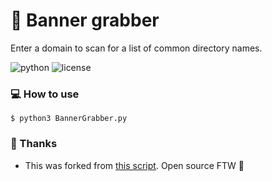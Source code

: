 # :mag_right: Banner grabber

Enter a domain to scan for a list of common directory names.

![python](https://img.shields.io/badge/python-3.x-green.svg) ![license](https://img.shields.io/badge/License-GPLv3-brightgreen.svg)

### :computer: How to use

`$ python3 BannerGrabber.py`

### :pray: Thanks

*   This was forked from [this script](https://github.com/AlexisAhmed/Python3PentestingTools/blob/master/BannerGrabber.py). Open source FTW :100: